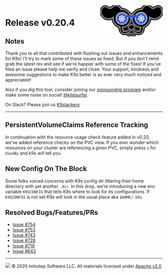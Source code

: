 <img src="https://raw.githubusercontent.com/derailed/k9s/master/assets/k9s_small.png" align="right" width="200" height="auto"/>

# Release v0.20.4

## Notes

Thank you to all that contributed with flushing out issues and enhancements for K9s! I'll try to mark some of these issues as fixed. But if you don't mind grab the latest rev and see if we're happier with some of the fixes! If you've filed an issue please help me verify and close. Your support, kindness and awesome suggestions to make K9s better is as ever very much noticed and appreciated!

Also if you dig this tool, consider joining our [sponsorship program](https://github.com/sponsors/derailed) and/or make some noise on social! [@kitesurfer](https://twitter.com/kitesurfer)

On Slack? Please join us [K9slackers](https://join.slack.com/t/k9sers/shared_invite/enQtOTA5MDEyNzI5MTU0LWQ1ZGI3MzliYzZhZWEyNzYxYzA3NjE0YTk1YmFmNzViZjIyNzhkZGI0MmJjYzhlNjdlMGJhYzE2ZGU1NjkyNTM)

---

## PersistentVolumeClaims Reference Tracking

In continuation with the resource usage check feature added in v0.20, we've added reference checks on the PVC view. If you ever wonder which resources on your cluster are referencing a given PVC, simply press `u` for `UsedBy` and k9s will tell you.

## New Config On The Block

Some folks voiced concerns with K9s config dir littering their home directory with yet another `.dir`. In this drop, we're introducing a new env variable `K9SCONFIG` that tells K9s where to look for its configurations. If `K9SCONFIG` is not set K9s will look in the usual place aka `$HOME/.k9s`.

## Resolved Bugs/Features/PRs

- [Issue #754](https://github.com/kswapd/k11s/issues/754)
- [Issue #753](https://github.com/kswapd/k11s/issues/753)
- [Issue #743](https://github.com/kswapd/k11s/issues/743)
- [Issue #728](https://github.com/kswapd/k11s/issues/728)
- [Issue #718](https://github.com/kswapd/k11s/issues/718)
- [Issue #643](https://github.com/kswapd/k11s/issues/643)

---

<img src="https://raw.githubusercontent.com/derailed/k9s/master/assets/imhotep_logo.png" width="32" height="auto"/> © 2020 Imhotep Software LLC. All materials licensed under [Apache v2.0](http://www.apache.org/licenses/LICENSE-2.0)
